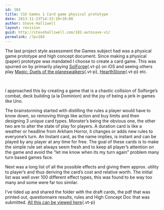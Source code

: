 ```yaml
---
id: 184
title: CSU Games 1 Card game physical prototype
date: 2013-11-23T14:33:18+10:00
author: Steve Halliwell
layout: revision
guid: http://stevehalliwell.com/182-autosave-v1/
permalink: /?p=184
---
```

The last project style assessment the Games subject had was a physical game prototype and high concept document. Since making a physical (paper) prototype was mandated I choose to create a card game. This was spurred on by primarily playing [SolForge](http://solforgegame.com/){.vt-p} on iOS and seeing others play [Magic: Duels of the planeswalkers](http://store.steampowered.com/app/97330/){.vt-p}, [HearthStone](http://us.battle.net/hearthstone/en/){.vt-p} etc.

&nbsp;

I approached this by creating a game that is a chaotic collision of Solforge&#8217;s combat, deck building (a la Dominion) and the joy of being a jerk in games like Uno.

The brainstorming started with distilling the rules a player would have to know down, so removing things like action and buy limits and then designing 3 unique card types. Monster&#8217;s being the obvious one, the other two are to alter the state of play for players. A duration card is like a weather or headline from Arkham Horror, it changes or adds new rules to everyone&#8217;s turn. An Instant card, as the name implies, is instant and can be played by any player at any time for free. The goal of these cards is to make the simple rule set always seem fresh and to keep all player&#8217;s attention on the game and avoid the &#8220;let me know when its my turn again&#8221; problem many turn based games face.

Next was a long list of all the possible effects and giving them approx. utility to player&#8217;s and thus deriving the card&#8217;s cost and relative worth. The initial list was well over 100 different effect types, this was found to be way too many and some were far too similar.

I&#8217;ve tided up and shared the folder with the draft cards, the pdf that was printed out, questionnaire results, rules and High Concept Doc that was submitted. [All this can be viewed here](https://drive.google.com/folderview?id=0B3IiDGqoOqoSU3VHQmpOREV4WUk&usp=sharing){.vt-p}